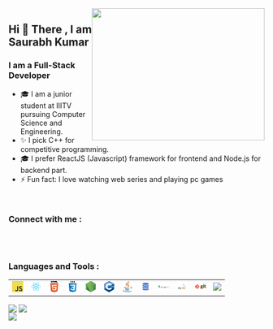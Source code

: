 
<img align="right" src="https://media.giphy.com/media/WTjXuYA2y4o3UZly3W/giphy.gif"  height="260px" width="340px"/>

## Hi 👋 There , I am Saurabh Kumar

### I am a Full-Stack Developer
- 🎓 I am a junior student at IIITV pursuing Computer Science and Engineering.
- ✨ I pick C++ for competitive programming.
- 🎓 I prefer ReactJS (Javascript) framework for frontend and Node.js for backend part.
- ⚡ Fun fact: I love watching web series and playing pc games

<br />

### Connect with me :

 [<img align="left" alt="" width="22px" 
 src="https://user-images.githubusercontent.com/47604864/102381927-d5b3dc00-3fef-11eb-892d-e65f16d9d199.png" />](https://www.linkedin.com/in/saurabh-kumar-6b24263b/)

[<img align="left" alt="" width="22px" 
 src="https://user-images.githubusercontent.com/47604864/102378076-6936de00-3feb-11eb-9f4a-2e57e5b69f3f.png" />](https://mail.google.com/mail/u/0/#inbox?compose=CllgCJNvNQnkGMtRVgXgWhTQfznttBHBZjclGpbjRmfncSqJSjzPTDNhDppXNqlSzRnTSpPLcCg)
 
 
 [<img align="left" alt="" width="22px" 
 src="https://user-images.githubusercontent.com/47604864/102374897-dd6f8280-3fe7-11eb-8476-b315e5044df1.png" />](https://www.instagram.com/saurabh_1006/)
 
 [<img align="left" alt="" width="22px" 
 src="https://user-images.githubusercontent.com/47604864/102375725-d8f79980-3fe8-11eb-82e0-ee54caa50d9f.png"  />](https://twitter.com/Saurabh_1005)    

<br />
<br />

### Languages and Tools :
<table>
<tr>
<td><img src="https://raw.githubusercontent.com/github/explore/80688e429a7d4ef2fca1e82350fe8e3517d3494d/topics/javascript/javascript.png" width="22px"/></td>


<td><img src="https://raw.githubusercontent.com/github/explore/80688e429a7d4ef2fca1e82350fe8e3517d3494d/topics/react/react.png" width="22px" /></td>


<td><img src="https://raw.githubusercontent.com/github/explore/80688e429a7d4ef2fca1e82350fe8e3517d3494d/topics/html/html.png" width="22px" /></td>


<td><img src="https://raw.githubusercontent.com/github/explore/80688e429a7d4ef2fca1e82350fe8e3517d3494d/topics/css/css.png" width="22px" /></td>


<td><img src="https://raw.githubusercontent.com/github/explore/80688e429a7d4ef2fca1e82350fe8e3517d3494d/topics/nodejs/nodejs.png" width="22px" /></td>


<td><img src="https://raw.githubusercontent.com/github/explore/80688e429a7d4ef2fca1e82350fe8e3517d3494d/topics/cpp/cpp.png" width="22px" /></td>


<td><img src="https://raw.githubusercontent.com/github/explore/80688e429a7d4ef2fca1e82350fe8e3517d3494d/topics/java/java.png" width="22px" /></td>


<td><img src="https://raw.githubusercontent.com/github/explore/80688e429a7d4ef2fca1e82350fe8e3517d3494d/topics/sql/sql.png" width="22px" /></td>


<td><img src="https://raw.githubusercontent.com/github/explore/80688e429a7d4ef2fca1e82350fe8e3517d3494d/topics/mongodb/mongodb.png" width="22px" /></td>


<td><img src="https://raw.githubusercontent.com/github/explore/80688e429a7d4ef2fca1e82350fe8e3517d3494d/topics/mysql/mysql.png" width="22px" /></td>

<td><img src="https://raw.githubusercontent.com/github/explore/80688e429a7d4ef2fca1e82350fe8e3517d3494d/topics/git/git.png" width="22px" /></td>

<td><img src="https://upload.wikimedia.org/wikipedia/commons/thumb/9/9a/Visual_Studio_Code_1.35_icon.svg/1200px-Visual_Studio_Code_1.35_icon.svg.png" width="22px" /></td>


</tr>
</table>

<img align="center" src="https://github-readme-stats.vercel.app/api?username=saukr1006&show_icons=true&theme=radical&count_private=true" />
<img align="center" src="https://github-readme-stats.vercel.app/api/top-langs/?username=saukr1006&layout=compact" />
<br />
<img src="https://visitor-badge.laobi.icu/badge?page_id=saukr1006.saukr1006" />
<br/>




<!--
**saukr1006/saukr1006** is a ✨ _special_ ✨ repository because its `README.md` (this file) appears on your GitHub profile.

Here are some ideas to get you started:

- 🔭 I’m currently working on ...
- 🌱 I’m currently learning ...
- 👯 I’m looking to collaborate on ...
- 🤔 I’m looking for help with ...
- 💬 Ask me about ...
- 📫 How to reach me: ...
- 😄 Pronouns: ...
- ⚡ Fun fact: ...
-->
